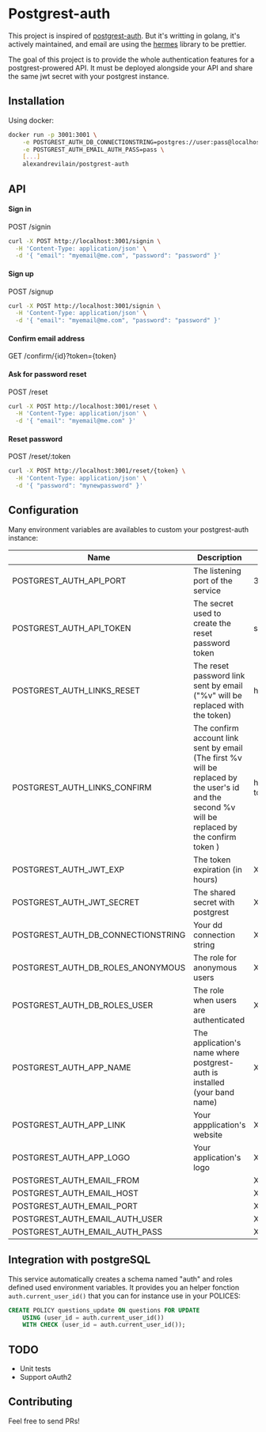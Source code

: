 # Postgrest-auth

This project is inspired of [postgrest-auth](https://www.npmjs.com/package/postgrest-auth). But it's writting in golang, it's actively maintained, and email are using the [hermes](https://github.com/matcornic/hermes) library to be prettier.

The goal of this project is to provide the whole authentication features for a postgrest-prowered API. It must be deployed alongside your API and share the same jwt secret with your postgrest instance.

## Installation

Using docker:

```bash
docker run -p 3001:3001 \
    -e POSTGREST_AUTH_DB_CONNECTIONSTRING=postgres://user:pass@localhost/db \
    -e POSTGREST_AUTH_EMAIL_AUTH_PASS=pass \
    [...]
    alexandrevilain/postgrest-auth
```

## API

#### Sign in

POST /signin

```bash
curl -X POST http://localhost:3001/signin \
  -H 'Content-Type: application/json' \
  -d '{ "email": "myemail@me.com", "password": "password" }'
```

#### Sign up

POST /signup

```bash
curl -X POST http://localhost:3001/signin \
  -H 'Content-Type: application/json' \
  -d '{ "email": "myemail@me.com", "password": "password" }'
```

#### Confirm email address

GET /confirm/{id}?token={token}

#### Ask for password reset

POST /reset

```bash
curl -X POST http://localhost:3001/reset \
  -H 'Content-Type: application/json' \
  -d '{ "email": "myemail@me.com" }'
```

#### Reset password

POST /reset/:token

```bash
curl -X POST http://localhost:3001/reset/{token} \
  -H 'Content-Type: application/json' \
  -d '{ "password": "mynewpassword" }'
```

## Configuration

Many environment variables are availables to custom your postgrest-auth instance:

| Name                               | Description                                                                                                                                      | Default                              |
| ---------------------------------- | ------------------------------------------------------------------------------------------------------------------------------------------------ | ------------------------------------ |
| POSTGREST_AUTH_API_PORT            | The listening port of the service                                                                                                                | 3001                                 |
| POSTGREST_AUTH_API_TOKEN           | The secret used to create the reset password token                                                                                               | supersecret                          |
| POSTGREST_AUTH_LINKS_RESET         | The reset password link sent by email ("%v" will be replaced with the token)                                                                     | http://localhost/reset/%v            |
| POSTGREST_AUTH_LINKS_CONFIRM       | The confirm account link sent by email (The first %v will be replaced by the user's id and the second %v will be replaced by the confirm token ) | http://localhost/confirm/%v?token=%v |
| POSTGREST_AUTH_JWT_EXP             | The token expiration (in hours)                                                                                                                  | X                                    |
| POSTGREST_AUTH_JWT_SECRET          | The shared secret with postgrest                                                                                                                 | X                                    |
| POSTGREST_AUTH_DB_CONNECTIONSTRING | Your dd connection string                                                                                                                        | X                                    |
| POSTGREST_AUTH_DB_ROLES_ANONYMOUS  | The role for anonymous users                                                                                                                     | X                                    |
| POSTGREST_AUTH_DB_ROLES_USER       | The role when users are authenticated                                                                                                            | X                                    |
| POSTGREST_AUTH_APP_NAME            | The application's name where postgrest-auth is installed (your band name)                                                                        | X                                    |
| POSTGREST_AUTH_APP_LINK            | Your appplication's website                                                                                                                      | X                                    |
| POSTGREST_AUTH_APP_LOGO            | Your application's logo                                                                                                                          | X                                    |
| POSTGREST_AUTH_EMAIL_FROM          |                                                                                                                                                  | X                                    |
| POSTGREST_AUTH_EMAIL_HOST          |                                                                                                                                                  | X                                    |
| POSTGREST_AUTH_EMAIL_PORT          |                                                                                                                                                  | X                                    |
| POSTGREST_AUTH_EMAIL_AUTH_USER     |                                                                                                                                                  | X                                    |
| POSTGREST_AUTH_EMAIL_AUTH_PASS     |                                                                                                                                                  | X                                    |

## Integration with postgreSQL

This service automatically creates a schema named "auth" and roles defined used environment variables.
It provides you an helper fonction `auth.current_user_id()` that you can for instance use in your POLICES:

```sql
CREATE POLICY questions_update ON questions FOR UPDATE
    USING (user_id = auth.current_user_id())
    WITH CHECK (user_id = auth.current_user_id());
```

## TODO

- Unit tests
- Support oAuth2

## Contributing

Feel free to send PRs!
